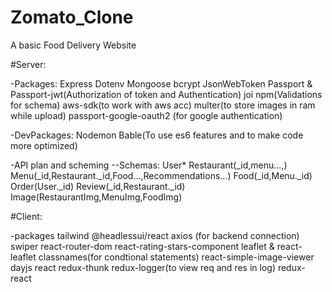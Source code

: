 # Zomato_Clone
A basic Food Delivery Website 

#Server:

-Packages:
Express
Dotenv
Mongoose
bcrypt
JsonWebToken
Passport & Passport-jwt(Authorization of token and Authentication)
joi npm(Validations for schema)
aws-sdk(to work with aws acc)
multer(to store images in ram while upload)
passport-google-oauth2 (for google authentication)

-DevPackages:
Nodemon
Bable(To use es6 features and to make code more optimized)


-API plan and scheming
--Schemas:
User*
Restaurant(_id,menu...,)
Menu(_id,Restaurant._id,Food...,Recommendations...)
Food(_id,Menu._id)
Order(User._id)
Review(_id,Restaurant._id)
Image(RestaurantImg,MenuImg,FoodImg)


#Client:

-packages
tailwind
@headlessui/react
axios (for backend connection)
swiper 
react-router-dom
react-rating-stars-component
leaflet & react-leaflet
classnames(for condtional statements)
react-simple-image-viewer
dayjs
react
redux-thunk
redux-logger(to view req and res in log)
redux-react